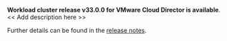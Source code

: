 **Workload cluster release v33.0.0 for VMware Cloud Director is available**. << Add description here >>

Further details can be found in the [release notes](https://docs.giantswarm.io/changes/workload-cluster-releases-cloud-director/releases/cloud-director-33.0.0).
